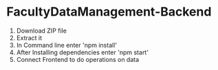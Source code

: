 # FacultyDataManagement-Backend
 

1. Download ZIP file
2. Extract it
3. In Command line enter 'npm install'
4. After Installing dependencies enter 'npm start'
5. Connect Frontend to do operations on data
